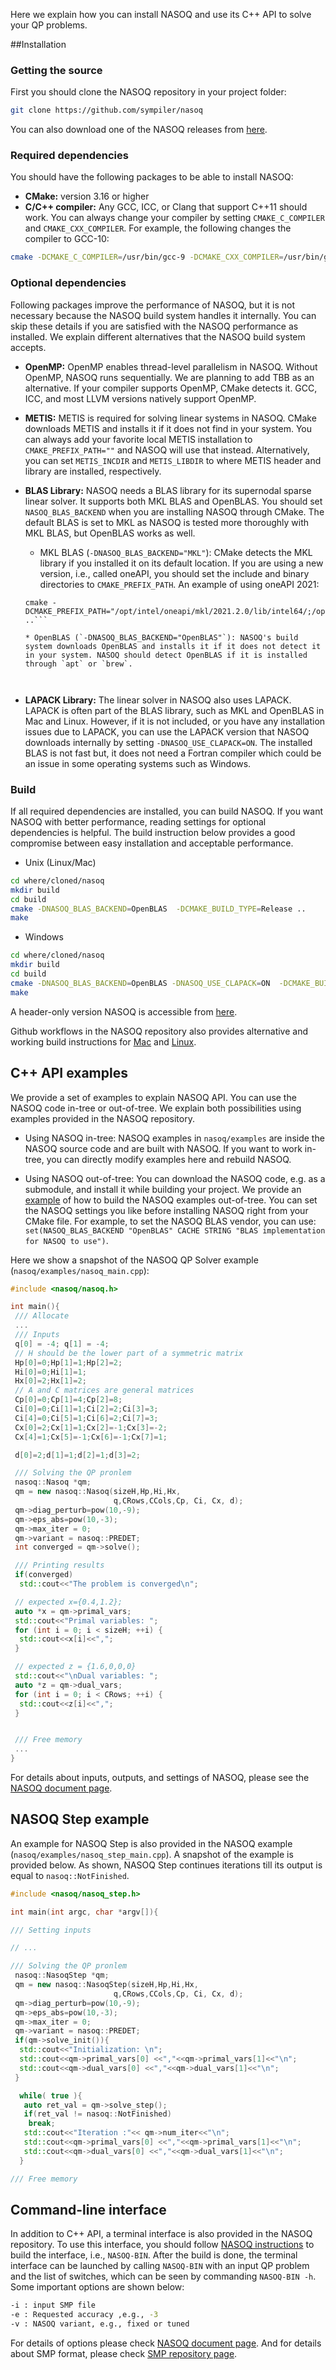 
 Here we explain how you can install NASOQ and use its C++ API to solve your QP problems.

##Installation

### Getting the source
First you should clone the NASOQ repository in your project folder:
```bash
git clone https://github.com/sympiler/nasoq
```
You can also download one of the NASOQ releases from [here](https://github.com/sympiler/nasoq/releases). 


### Required dependencies 
You should have the following packages to be able to install NASOQ:

* **CMake:** version 3.16 or higher
* **C/C++ compiler:** Any GCC, ICC, or Clang that support C++11 should work. You can always change your compiler by setting `CMAKE_C_COMPILER` and `CMAKE_CXX_COMPILER`. For example, the following changes the compiler to GCC-10: 
```bash
cmake -DCMAKE_C_COMPILER=/usr/bin/gcc-9 -DCMAKE_CXX_COMPILER=/usr/bin/g++-9 ..
```

### Optional dependencies 
Following packages improve the performance of NASOQ, but it is not necessary because the NASOQ build system handles it internally. You can skip these details if you are satisfied with the NASOQ performance as installed. We explain different alternatives that the NASOQ build system accepts. 

* **OpenMP:** OpenMP enables thread-level parallelism in NASOQ. Without OpenMP, NASOQ runs sequentially. We are planning to add TBB as an alternative. If your compiler supports OpenMP, CMake detects it. GCC, ICC, and most LLVM versions natively support OpenMP.

* **METIS:** METIS is required for solving linear systems in NASOQ. CMake downloads  METIS and installs it if it does not find in your system. You can always add your favorite local METIS installation to `CMAKE_PREFIX_PATH=""` and NASOQ will use that instead. Alternatively, you can set `METIS_INCDIR` and `METIS_LIBDIR` to where METIS header and library are installed, respectively.   

* **BLAS Library:** NASOQ needs a BLAS library for its supernodal sparse linear solver. It supports both MKL BLAS and OpenBLAS. You should set `NASOQ_BLAS_BACKEND` when you are installing NASOQ through CMake. The default BLAS is set to MKL as NASOQ is tested more thoroughly with MKL BLAS, but OpenBLAS works as well. 

	* MKL BLAS (`-DNASOQ_BLAS_BACKEND="MKL"`): CMake detects the MKL library if you installed it on its default location. If you are using a new version, i.e., called oneAPI, you should set the include and binary directories to `CMAKE_PREFIX_PATH`. An example of using oneAPI 2021: 
	```	
	cmake -DCMAKE_PREFIX_PATH="/opt/intel/oneapi/mkl/2021.2.0/lib/intel64/;/opt/intel/oneapi/mkl/2021.2.0/include/" ..``` 

	* OpenBLAS (`-DNASOQ_BLAS_BACKEND="OpenBLAS"`): NASOQ's build system downloads OpenBLAS and installs it if it does not detect it in your system. NASOQ should detect OpenBLAS if it is installed through `apt` or `brew`.   



* **LAPACK Library:** The linear solver in NASOQ also uses LAPACK. LAPACK is often part of the BLAS library, such as MKL and OpenBLAS in Mac and Linux. However, if it is not included, or you have any installation issues due to LAPACK, you can use the LAPACK version that NASOQ downloads internally by setting `-DNASOQ_USE_CLAPACK=ON`. The installed BLAS is not fast but, it does not need a Fortran compiler which could be an issue in some operating systems such as Windows. 

### Build
If all required dependencies are installed, you can build NASOQ. If you want NASOQ with better performance, reading settings for optional dependencies is helpful. The build instruction below provides a good compromise between easy installation and acceptable performance. 

* Unix (Linux/Mac)
```bash
cd where/cloned/nasoq
mkdir build
cd build
cmake -DNASOQ_BLAS_BACKEND=OpenBLAS  -DCMAKE_BUILD_TYPE=Release ..
make
```

* Windows
```bash
cd where/cloned/nasoq
mkdir build
cd build
cmake -DNASOQ_BLAS_BACKEND=OpenBLAS -DNASOQ_USE_CLAPACK=ON  -DCMAKE_BUILD_TYPE=Release ..
make
```


A header-only version NASOQ is accessible from [here](https://github.com/sympiler/nasoq/archive/refs/tags/v0.1.0.zip).

Github workflows in the NASOQ repository also provides alternative and working build instructions for [Mac](https://github.com/sympiler/nasoq/blob/3565bba5c984e24a1e22f3555e2ba09e31c4486f/.github/workflows/cmakeMac.yml#L34) and [Linux](https://github.com/sympiler/nasoq/blob/3565bba5c984e24a1e22f3555e2ba09e31c4486f/.github/workflows/cmakeUbuntu.yml#L32).

## C++ API examples
We provide a set of examples to explain NASOQ API. You can use the NASOQ code in-tree or out-of-tree. We explain both possibilities using examples provided in the NASOQ repository.   

* Using NASOQ in-tree: 
NASOQ examples in `nasoq/examples` are inside the NASOQ source code and are built with NASOQ. If you want to work in-tree, you can directly modify examples here and rebuild NASOQ.   

* Using NASOQ out-of-tree: You can download the NASOQ code, e.g. as a submodule, and install it while building your project. We provide an [example](https://github.com/cheshmi/nasoq-example) of how to build the NASOQ examples out-of-tree. You can set the NASOQ settings you like before installing NASOQ right from your CMake file. For example, to set the NASOQ BLAS vendor, you can use: `set(NASOQ_BLAS_BACKEND "OpenBLAS" CACHE STRING "BLAS implementation for NASOQ to use")`.

Here we show a snapshot of the NASOQ QP Solver example (`nasoq/examples/nasoq_main.cpp`):   

```C++
#include <nasoq/nasoq.h>

int main(){
 /// Allocate
 ...
 /// Inputs
 q[0] = -4; q[1] = -4;
 // H should be the lower part of a symmetric matrix
 Hp[0]=0;Hp[1]=1;Hp[2]=2;
 Hi[0]=0;Hi[1]=1;
 Hx[0]=2;Hx[1]=2;
 // A and C matrices are general matrices
 Cp[0]=0;Cp[1]=4;Cp[2]=8;
 Ci[0]=0;Ci[1]=1;Ci[2]=2;Ci[3]=3;
 Ci[4]=0;Ci[5]=1;Ci[6]=2;Ci[7]=3;
 Cx[0]=2;Cx[1]=1;Cx[2]=-1;Cx[3]=-2;
 Cx[4]=1;Cx[5]=-1;Cx[6]=-1;Cx[7]=1;

 d[0]=2;d[1]=1;d[2]=1;d[3]=2;

 /// Solving the QP pronlem
 nasoq::Nasoq *qm;
 qm = new nasoq::Nasoq(sizeH,Hp,Hi,Hx,
                       q,CRows,CCols,Cp, Ci, Cx, d);
 qm->diag_perturb=pow(10,-9);
 qm->eps_abs=pow(10,-3);
 qm->max_iter = 0;
 qm->variant = nasoq::PREDET;
 int converged = qm->solve();

 /// Printing results
 if(converged)
  std::cout<<"The problem is converged\n";

 // expected x={0.4,1.2};
 auto *x = qm->primal_vars;
 std::cout<<"Primal variables: ";
 for (int i = 0; i < sizeH; ++i) {
  std::cout<<x[i]<<",";
 }

 // expected z = {1.6,0,0,0}
 std::cout<<"\nDual variables: ";
 auto *z = qm->dual_vars;
 for (int i = 0; i < CRows; ++i) {
  std::cout<<z[i]<<",";
 }


 /// Free memory
 ...
}
```
For details about inputs, outputs, and settings of NASOQ, please see the [NASOQ document page](solver.md). 

## NASOQ Step example
An example for NASOQ Step is also provided in the NASOQ example (`nasoq/examples/nasoq_step_main.cpp`). A snapshot of the example is provided below. As shown, NASOQ Step continues iterations till its output is equal to `nasoq::NotFinished`.

```C++
#include <nasoq/nasoq_step.h>

int main(int argc, char *argv[]){

/// Setting inputs	

// ...

/// Solving the QP pronlem
 nasoq::NasoqStep *qm;
 qm = new nasoq::NasoqStep(sizeH,Hp,Hi,Hx,
                       q,CRows,CCols,Cp, Ci, Cx, d);
 qm->diag_perturb=pow(10,-9);
 qm->eps_abs=pow(10,-3);
 qm->max_iter = 0;
 qm->variant = nasoq::PREDET;
 if(qm->solve_init()){
  std::cout<<"Initialization: \n";
  std::cout<<qm->primal_vars[0] <<","<<qm->primal_vars[1]<<"\n";
  std::cout<<qm->dual_vars[0] <<","<<qm->dual_vars[1]<<"\n";
 }

  while( true ){
   auto ret_val = qm->solve_step();
   if(ret_val != nasoq::NotFinished)
    break;
   std::cout<<"Iteration :"<< qm->num_iter<<"\n";
   std::cout<<qm->primal_vars[0] <<","<<qm->primal_vars[1]<<"\n";
   std::cout<<qm->dual_vars[0] <<","<<qm->dual_vars[1]<<"\n";
  }

/// Free memory

```


## Command-line interface
In addition to C++ API, a terminal interface is also provided in the NASOQ repository. To use this interface, you should follow [NASOQ instructions](getting-started-nasoq.md#installation) to build the interface, i.e., ```NASOQ-BIN```.
After the build is done, the terminal interface can be launched by calling ```NASOQ-BIN``` with an input QP problem and the list of switches, which can be seen by commanding ```NASOQ-BIN -h```. Some important options are shown below:
```bash
-i : input SMP file
-e : Requested accuracy ,e.g., -3
-v : NASOQ variant, e.g., fixed or tuned
```
For details of options please check [NASOQ document page](solver.md). And for details about SMP format, please check [SMP repository page](repository.md).

